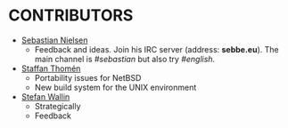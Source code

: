 # CONTRIBUTORS #

- [Sebastian Nielsen](https://github.com/sebastiannielsen)
  - Feedback and ideas. Join his IRC server (address:
    **sebbe.eu**). The main channel is *#sebastian* but also try
    *#english*.
- [Staffan Thomén](https://github.com/sthomen)
  - Portability issues for NetBSD
  - New build system for the UNIX environment
- [Stefan Wallin](https://github.com/StefanWallin)
  - Strategically
  - Feedback
